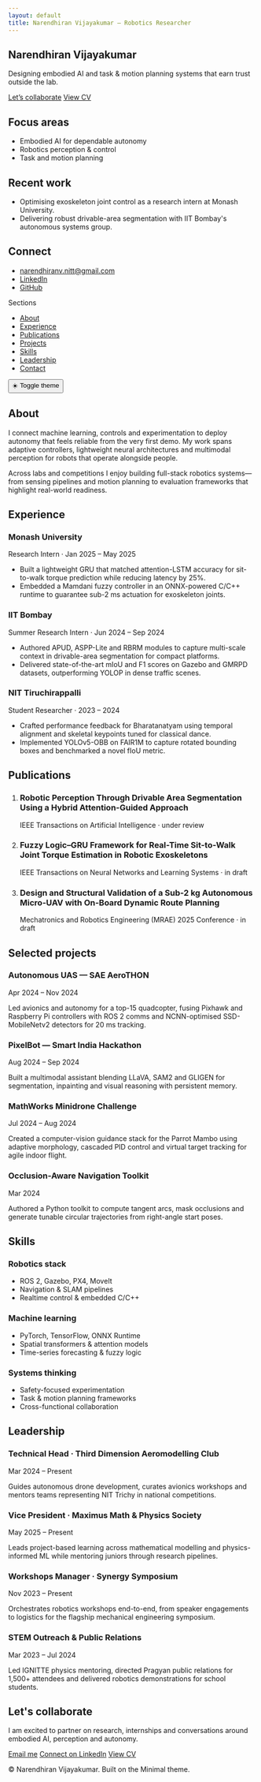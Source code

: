 ```yaml
---
layout: default
title: Narendhiran Vijayakumar — Robotics Researcher
---
```


<section class="hero" aria-labelledby="site-title">
  <div class="hero__intro">
    <h1 id="site-title">Narendhiran Vijayakumar</h1>
    <p class="hero__tagline">Designing embodied AI and task &amp; motion planning systems that earn trust outside the lab.</p>
    <div class="hero__cta">
      <a class="button" href="mailto:narendhiranv.nitt@gmail.com">Let&rsquo;s collaborate</a>
      <a class="button button--outline" href="https://drive.google.com/file/d/1SyGD0DjldZzbLfe_uZA7Cfn02GoxvzdS/view?usp=sharing" target="_blank" rel="noopener">View CV</a>
    </div>
  </div>

  <div class="hero__panels">
    <div class="hero__panel">
      <h2 class="hero__panel-title">Focus areas</h2>
      <ul>
        <li>Embodied AI for dependable autonomy</li>
        <li>Robotics perception &amp; control</li>
        <li>Task and motion planning</li>
      </ul>
    </div>
    <div class="hero__panel">
      <h2 class="hero__panel-title">Recent work</h2>
      <ul>
        <li>Optimising exoskeleton joint control as a research intern at Monash University.</li>
        <li>Delivering robust drivable-area segmentation with IIT Bombay's autonomous systems group.</li>
      </ul>
    </div>
    <div class="hero__panel">
      <h2 class="hero__panel-title">Connect</h2>
      <ul>
        <li><a href="mailto:narendhiranv.nitt@gmail.com">narendhiranv.nitt@gmail.com</a></li>
        <li><a href="https://www.linkedin.com/in/narendhiranv04" target="_blank" rel="noopener">LinkedIn</a></li>
        <li><a href="https://github.com/NarendhiranV04" target="_blank" rel="noopener">GitHub</a></li>
      </ul>
    </div>
  </div>
</section>

<div class="page-toolbar" role="region" aria-label="Page controls">
  <nav class="section-nav" aria-label="Page sections">
    <span class="section-nav__label">Sections</span>
    <ul class="section-nav__list">
      <li><a href="#about">About</a></li>
      <li><a href="#experience">Experience</a></li>
      <li><a href="#publications">Publications</a></li>
      <li><a href="#projects">Projects</a></li>
      <li><a href="#skills">Skills</a></li>
      <li><a href="#leadership">Leadership</a></li>
      <li><a href="#contact">Contact</a></li>
    </ul>
  </nav>
  <button class="theme-toggle" type="button" data-theme-toggle aria-pressed="false">
    <span class="theme-toggle__icon" aria-hidden="true">☀️</span>
    <span class="theme-toggle__label">Toggle theme</span>
  </button>
</div>

<section id="about" class="content-section" aria-labelledby="about-heading">
  <h2 id="about-heading">About</h2>
  <p>
    I connect machine learning, controls and experimentation to deploy autonomy that feels reliable from the very first demo.
    My work spans adaptive controllers, lightweight neural architectures and multimodal perception for robots that operate alongside people.
  </p>
  <p>
    Across labs and competitions I enjoy building full-stack robotics systems&mdash;from sensing pipelines and motion planning to
    evaluation frameworks that highlight real-world readiness.
  </p>
</section>

<section id="experience" class="content-section" aria-labelledby="experience-heading">
  <h2 id="experience-heading">Experience</h2>
  <div class="card-grid">
    <article class="card">
      <h3>Monash University</h3>
      <p class="card__meta">Research Intern &middot; Jan 2025 &ndash; May 2025</p>
      <ul>
        <li>Built a lightweight GRU that matched attention-LSTM accuracy for sit-to-walk torque prediction while reducing latency by 25%.</li>
        <li>Embedded a Mamdani fuzzy controller in an ONNX-powered C/C++ runtime to guarantee sub-2&nbsp;ms actuation for exoskeleton joints.</li>
      </ul>
    </article>
    <article class="card">
      <h3>IIT Bombay</h3>
      <p class="card__meta">Summer Research Intern &middot; Jun 2024 &ndash; Sep 2024</p>
      <ul>
        <li>Authored APUD, ASPP-Lite and RBRM modules to capture multi-scale context in drivable-area segmentation for compact platforms.</li>
        <li>Delivered state-of-the-art mIoU and F1 scores on Gazebo and GMRPD datasets, outperforming YOLOP in dense traffic scenes.</li>
      </ul>
    </article>
    <article class="card">
      <h3>NIT Tiruchirappalli</h3>
      <p class="card__meta">Student Researcher &middot; 2023 &ndash; 2024</p>
      <ul>
        <li>Crafted performance feedback for Bharatanatyam using temporal alignment and skeletal keypoints tuned for classical dance.</li>
        <li>Implemented YOLOv5-OBB on FAIR1M to capture rotated bounding boxes and benchmarked a novel fIoU metric.</li>
      </ul>
    </article>
  </div>
</section>

<section id="publications" class="content-section" aria-labelledby="publications-heading">
  <h2 id="publications-heading">Publications</h2>
  <ol class="stacked-list">
    <li>
      <article>
        <h3>Robotic Perception Through Drivable Area Segmentation Using a Hybrid Attention-Guided Approach</h3>
        <p class="item-meta">IEEE Transactions on Artificial Intelligence &middot; under review</p>
      </article>
    </li>
    <li>
      <article>
        <h3>Fuzzy Logic&ndash;GRU Framework for Real-Time Sit-to-Walk Joint Torque Estimation in Robotic Exoskeletons</h3>
        <p class="item-meta">IEEE Transactions on Neural Networks and Learning Systems &middot; in draft</p>
      </article>
    </li>
    <li>
      <article>
        <h3>Design and Structural Validation of a Sub-2&nbsp;kg Autonomous Micro-UAV with On-Board Dynamic Route Planning</h3>
        <p class="item-meta">Mechatronics and Robotics Engineering (MRAE) 2025 Conference &middot; in draft</p>
      </article>
    </li>
  </ol>
</section>

<section id="projects" class="content-section" aria-labelledby="projects-heading">
  <h2 id="projects-heading">Selected projects</h2>
  <div class="card-grid">
    <article class="card">
      <h3>Autonomous UAS &mdash; SAE AeroTHON</h3>
      <p class="card__meta">Apr 2024 &ndash; Nov 2024</p>
      <p>Led avionics and autonomy for a top-15 quadcopter, fusing Pixhawk and Raspberry Pi controllers with ROS&nbsp;2 comms and NCNN-optimised SSD-MobileNetv2 detectors for 20&nbsp;ms tracking.</p>
    </article>
    <article class="card">
      <h3>PixelBot &mdash; Smart India Hackathon</h3>
      <p class="card__meta">Aug 2024 &ndash; Sep 2024</p>
      <p>Built a multimodal assistant blending LLaVA, SAM2 and GLIGEN for segmentation, inpainting and visual reasoning with persistent memory.</p>
    </article>
    <article class="card">
      <h3>MathWorks Minidrone Challenge</h3>
      <p class="card__meta">Jul 2024 &ndash; Aug 2024</p>
      <p>Created a computer-vision guidance stack for the Parrot Mambo using adaptive morphology, cascaded PID control and virtual target tracking for agile indoor flight.</p>
    </article>
    <article class="card">
      <h3>Occlusion-Aware Navigation Toolkit</h3>
      <p class="card__meta">Mar 2024</p>
      <p>Authored a Python toolkit to compute tangent arcs, mask occlusions and generate tunable circular trajectories from right-angle start poses.</p>
    </article>
  </div>
</section>

<section id="skills" class="content-section" aria-labelledby="skills-heading">
  <h2 id="skills-heading">Skills</h2>
  <div class="skills-grid">
    <div>
      <h3>Robotics stack</h3>
      <ul>
        <li>ROS 2, Gazebo, PX4, MoveIt</li>
        <li>Navigation &amp; SLAM pipelines</li>
        <li>Realtime control &amp; embedded C/C++</li>
      </ul>
    </div>
    <div>
      <h3>Machine learning</h3>
      <ul>
        <li>PyTorch, TensorFlow, ONNX Runtime</li>
        <li>Spatial transformers &amp; attention models</li>
        <li>Time-series forecasting &amp; fuzzy logic</li>
      </ul>
    </div>
    <div>
      <h3>Systems thinking</h3>
      <ul>
        <li>Safety-focused experimentation</li>
        <li>Task &amp; motion planning frameworks</li>
        <li>Cross-functional collaboration</li>
      </ul>
    </div>
  </div>
</section>

<section id="leadership" class="content-section" aria-labelledby="leadership-heading">
  <h2 id="leadership-heading">Leadership</h2>
  <div class="card-grid">
    <article class="card">
      <h3>Technical Head &middot; Third Dimension Aeromodelling Club</h3>
      <p class="card__meta">Mar 2024 &ndash; Present</p>
      <p>Guides autonomous drone development, curates avionics workshops and mentors teams representing NIT Trichy in national competitions.</p>
    </article>
    <article class="card">
      <h3>Vice President &middot; Maximus Math &amp; Physics Society</h3>
      <p class="card__meta">May 2025 &ndash; Present</p>
      <p>Leads project-based learning across mathematical modelling and physics-informed ML while mentoring juniors through research pipelines.</p>
    </article>
    <article class="card">
      <h3>Workshops Manager &middot; Synergy Symposium</h3>
      <p class="card__meta">Nov 2023 &ndash; Present</p>
      <p>Orchestrates robotics workshops end-to-end, from speaker engagements to logistics for the flagship mechanical engineering symposium.</p>
    </article>
    <article class="card">
      <h3>STEM Outreach &amp; Public Relations</h3>
      <p class="card__meta">Mar 2023 &ndash; Jul 2024</p>
      <p>Led IGNITTE physics mentoring, directed Pragyan public relations for 1,500+ attendees and delivered robotics demonstrations for school students.</p>
    </article>
  </div>
</section>

<section id="contact" class="content-section content-section--accent" aria-labelledby="contact-heading">
  <h2 id="contact-heading">Let's collaborate</h2>
  <p>I am excited to partner on research, internships and conversations around embodied AI, perception and autonomy.</p>
  <div class="cta-row">
    <a class="button" href="mailto:narendhiranv.nitt@gmail.com">Email me</a>
    <a class="button button--outline" href="https://www.linkedin.com/in/narendhiranv04" target="_blank" rel="noopener">Connect on LinkedIn</a>
    <a class="button button--outline" href="https://drive.google.com/file/d/1SyGD0DjldZzbLfe_uZA7Cfn02GoxvzdS/view?usp=sharing" target="_blank" rel="noopener">View CV</a>
  </div>
</section>

<footer class="page-footer" aria-label="Site footer">
  <p>&copy; <span id="current-year"></span> Narendhiran Vijayakumar. Built on the Minimal theme.</p>
</footer>

<script src="{{ '/assets/js/site.js' | relative_url }}" defer></script>